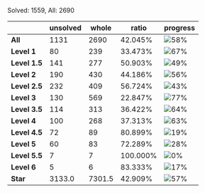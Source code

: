 Solved: 1559, All: 2690

| |unsolved|whole|ratio|progress|
|----|----|----|----|----|
|**All**| 1131 | 2690 | 42.045%| ![58%](https://progress-bar.dev/58?title=All) |
|**Level 1**| 80 | 239 | 33.473%| ![67%](https://progress-bar.dev/67?title=Level+1++)|
|**Level 1.5**| 141 | 277 | 50.903%| ![49%](https://progress-bar.dev/49?title=Level+1.5)|
|**Level 2**| 190 | 430 | 44.186%| ![56%](https://progress-bar.dev/56?title=Level+2++)|
|**Level 2.5**| 232 | 409 | 56.724%| ![43%](https://progress-bar.dev/43?title=Level+2.5)|
|**Level 3**| 130 | 569 | 22.847%| ![77%](https://progress-bar.dev/77?title=Level+3++)|
|**Level 3.5**| 114 | 313 | 36.422%| ![64%](https://progress-bar.dev/64?title=Level+3.5)|
|**Level 4**| 100 | 268 | 37.313%| ![63%](https://progress-bar.dev/63?title=Level+4++)|
|**Level 4.5**| 72 | 89 | 80.899%| ![19%](https://progress-bar.dev/19?title=Level+4.5)|
|**Level 5**| 60 | 83 | 72.289%| ![28%](https://progress-bar.dev/28?title=Level+5++)|
|**Level 5.5**| 7 | 7 | 100.000%| ![0%](https://progress-bar.dev/0?title=Level+5.5)|
|**Level 6**| 5 | 6 | 83.333%| ![17%](https://progress-bar.dev/17?title=Level+6++)|
|**Star**|3133.0 | 7301.5 |42.909%| ![57%](https://progress-bar.dev/57?title=Star) |
